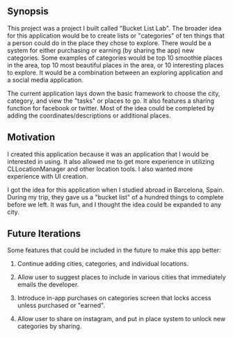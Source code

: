 ## Synopsis

This project was a project I built called "Bucket List Lab". The broader idea for this application would be to create lists or "categories" of ten things that a person could do in the place they chose to explore. There would be a system for either purchasing or earning (by sharing the app) new categories. Some examples of categories would be top 10 smoothie places in the area, top 10 most beautiful places in the area, or 10 interesting places to explore. It would be a combination between an exploring application and a social media application.

The current application lays down the basic framework to choose the city, category, and view the "tasks" or places to go. It also features a sharing function for facebook or twitter. Most of the idea could be completed by adding the coordinates/descriptions or additional places.

## Motivation

I created this application because it was an application that I would be interested in using. It also allowed me to get more experience in utilizing CLLocationManager and other location tools. I also wanted more experience with UI creation.

I got the idea for this application when I studied abroad in Barcelona, Spain. During my trip, they gave us a "bucket list" of a hundred things to complete before we left. It was fun, and I thought the idea could be expanded to any city.

## Future Iterations

Some features that could be included in the future to make this app better:

1. Continue adding cities, categories, and individual locations.

2. Allow user to suggest places to include in various cities that immediately emails the developer.

3. Introduce in-app purchases on categories screen that locks access unless purchased or "earned".

4. Allow user to share on instagram, and put in place system to unlock new categories by sharing.

